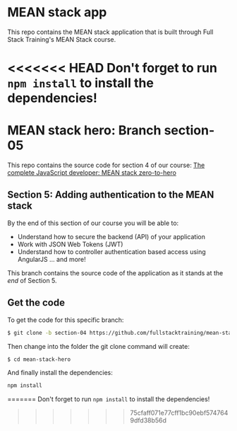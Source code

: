 # MEAN stack app

This repo contains the MEAN stack application that is built through  Full Stack Training's MEAN Stack course.

<<<<<<< HEAD
Don't forget to run `npm install` to install the dependencies!
=======
# MEAN stack hero: Branch section-05

This repo contains the source code for section 4 of our course: [The complete JavaScript developer: MEAN stack zero-to-hero](http://www.fullstacktraining.com/courses/learn-the-mean-stack)

## Section 5: Adding authentication to the MEAN stack

By the end of this section of our course you will be able to:

* Understand how to secure the backend (API) of your application
* Work with JSON Web Tokens (JWT)
* Understand how to controller authentication based access using AngularJS
... and more!

This branch contains the source code of the application as it stands at the *end* of Section 5.

## Get the code

To get the code for this specific branch:

```bash
$ git clone -b section-04 https://github.com/fullstacktraining/mean-stack-hero.git
```

Then change into the folder the git clone command will create:

```bash
$ cd mean-stack-hero
```

And finally install the dependencies:

```bash
npm install
```
=======
Don't forget to run `npm install` to install the dependencies!
>>>>>>> 75cfaff071e77cff1bc90ebf5747649dfd38b56d
